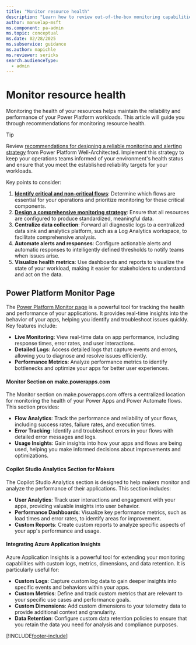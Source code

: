 ```yaml
---
title: "Monitor resource health"
description: "Learn how to review out-of-the-box monitoring capabilities, check service and environment health, set alerts on security permissions or compliance regulations, and perform typical actions to ensure a secure, healthy, and safe citizen developer environment."
author: manuelap-msft
ms.component: pa-admin
ms.topic: conceptual
ms.date: 02/28/2025
ms.subservice: guidance
ms.author: mapichle
ms.reviewer: sericks
search.audienceType: 
  - admin
---
```


# Monitor resource health

Monitoring the health of your resources helps maintain the reliability and performance of your Power Platform workloads. This article will guide you through recommendations for monitoring resource health.

>[!TIP]
> Review [recommendations for designing a reliable monitoring and alerting strategy](/power-platform/well-architected/reliability/monitoring-alerting-strategy) from Power Platform Well-Architected. Implement this strategy to keep your operations teams informed of your environment's health status and ensure that you meet the established reliability targets for your workloads.

Key points to consider:

1. **[Identify critical and non-critical flows](/power-platform/well-architected/reliability/identify-flows)**: Determine which flows are essential for your operations and prioritize monitoring for these critical components.
2. **[Design a comprehensive monitoring strategy](/power-platform/well-architected/reliability/monitoring-alerting-strategy)**: Ensure that all resources are configured to produce standardized, meaningful data. 
3. **Centralize data collection**: Forward all diagnostic logs to a centralized data sink and analytics platform, such as a Log Analytics workspace, to facilitate comprehensive analysis.
4. **Automate alerts and responses**: Configure actionable alerts and automatic responses to intelligently defined thresholds to notify teams when issues arise.
5. **Visualize health metrics**: Use dashboards and reports to visualize the state of your workload, making it easier for stakeholders to understand and act on the data.

## Power Platform Monitor Page

The [Power Platform Monitor page](/power-platform/admin/monitoring/monitoring-overview) is a powerful tool for tracking the health and performance of your applications. It provides real-time insights into the behavior of your apps, helping you identify and troubleshoot issues quickly. Key features include:

- **Live Monitoring**: View real-time data on app performance, including response times, error rates, and user interactions.
- **Detailed Logs**: Access detailed logs that capture events and errors, allowing you to diagnose and resolve issues efficiently.
- **Performance Metrics**: Analyze performance metrics to identify bottlenecks and optimize your apps for better user experiences.

#### Monitor Section on make.powerapps.com

The Monitor section on make.powerapps.com offers a centralized location for monitoring the health of your Power Apps and Power Automate flows. This section provides:

- **Flow Analytics**: Track the performance and reliability of your flows, including success rates, failure rates, and execution times.
- **Error Tracking**: Identify and troubleshoot errors in your flows with detailed error messages and logs.
- **Usage Insights**: Gain insights into how your apps and flows are being used, helping you make informed decisions about improvements and optimizations.

#### Copilot Studio Analytics Section for Makers

The Copilot Studio Analytics section is designed to help makers monitor and analyze the performance of their applications. This section includes:

- **User Analytics**: Track user interactions and engagement with your apps, providing valuable insights into user behavior.
- **Performance Dashboards**: Visualize key performance metrics, such as load times and error rates, to identify areas for improvement.
- **Custom Reports**: Create custom reports to analyze specific aspects of your app's performance and usage.

#### Integrating Azure Application Insights

Azure Application Insights is a powerful tool for extending your monitoring capabilities with custom logs, metrics, dimensions, and data retention. It is particularly useful for:

- **Custom Logs**: Capture custom log data to gain deeper insights into specific events and behaviors within your apps.
- **Custom Metrics**: Define and track custom metrics that are relevant to your specific use cases and performance goals.
- **Custom Dimensions**: Add custom dimensions to your telemetry data to provide additional context and granularity.
- **Data Retention**: Configure custom data retention policies to ensure that you retain the data you need for analysis and compliance purposes.

<!-- I think we may want to add a section on 'monitor resource health' and it's a double click into PPAC Monitor, Maker Portal monitor experiences (P. Auto's automation center is being renamed to 'Monitor', make.powerapps.com has a Monitor section and Copilot Studio's analytics section is being augmented by automation center and being renamed to Monitor. Also, we can callout Azure Application Insights (most useful for custom logs, custom metrics, custom dimensions, custom data retention). -->

[!INCLUDE[footer-include](../../includes/footer-banner.md)]
